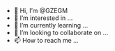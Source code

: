 - 👋 Hi, I’m @GZEGM
- 👀 I’m interested in ...
- 🌱 I’m currently learning ...
- 💞️ I’m looking to collaborate on ...
- 📫 How to reach me ...

<!---
GZEGM/GZEGM is a ✨ special ✨ repository because its `README.md` (this file) appears on your GitHub profile.
You can click the Preview link to take a look at your changes.
--->
